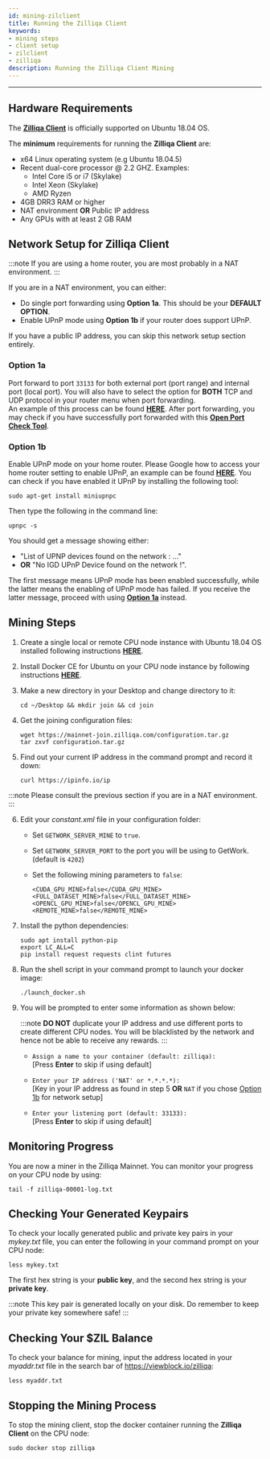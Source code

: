 ```yaml
---
id: mining-zilclient
title: Running the Zilliqa Client
keywords: 
- mining steps
- client setup
- zilclient
- zilliqa	
description: Running the Zilliqa Client Mining
---
```


---
## Hardware Requirements

The [**Zilliqa Client**](https://github.com/Zilliqa/zilliqa) is officially supported on Ubuntu 18.04 OS.

The **minimum** requirements for running the **Zilliqa Client** are:

- x64 Linux operating system (e.g Ubuntu 18.04.5)
- Recent dual-core processor @ 2.2 GHZ. Examples:
   - Intel Core i5 or i7 (Skylake)
   - Intel Xeon (Skylake)
   - AMD Ryzen
- 4GB DRR3 RAM or higher
- NAT environment **OR** Public IP address
- Any GPUs with at least 2 GB RAM

## Network Setup for Zilliqa Client

:::note
If you are using a home router, you are most probably in a NAT environment.
:::

If you are in a NAT environment, you can either:

- Do single port forwarding using **Option 1a**. This should be your **DEFAULT OPTION**.
- Enable UPnP mode using **Option 1b** if your router does support UPnP.

If you have a public IP address, you can skip this network setup section entirely.

### Option 1a

Port forward to port `33133` for both external port (port range) and internal port (local port). You will also have to select the option for **BOTH** TCP and UDP protocol in your router menu when port forwarding. <br/>An example of this process can be found [**HERE**](https://www.linksys.com/us/support-article?articleNum=136711). After port forwarding, you may check if you have successfully port forwarded with this [**Open Port Check Tool**](https://www.yougetsignal.com/tools/open-ports/).

### Option 1b

Enable UPnP mode on your home router. Please Google how to access your home router setting to enable UPnP, an example can be found [**HERE**](https://routerguide.net/how-to-enable-upnp-for-rt-ac66u/). You can check if you have enabled it UPnP by installing the following tool:
   ```shell
   sudo apt-get install miniupnpc
   ```
Then type the following in the command line:
   ```shell
   upnpc -s
   ```
You should get a message showing either:

   - "List of UPNP devices found on the network : ..."
   - **OR** "No IGD UPnP Device found on the network !".

The first message means UPnP mode has been enabled successfully, while the latter means the enabling of UPnP mode has failed. If you receive the latter message, proceed with using [**Option 1a**](#option-1a) instead.

## Mining Steps

1. Create a single local or remote CPU node instance with Ubuntu 18.04 OS installed following instructions [**HERE**](http://releases.ubuntu.com/xenial/).

2. Install Docker CE for Ubuntu on your CPU node instance by following instructions [**HERE**](https://docs.docker.com/install/linux/docker-ce/ubuntu/).

3. Make a new directory in your Desktop and change directory to it:

    ```shell
    cd ~/Desktop && mkdir join && cd join
    ```

4. Get the joining configuration files:

    ```shell
    wget https://mainnet-join.zilliqa.com/configuration.tar.gz
    tar zxvf configuration.tar.gz
    ```

5. Find out your current IP address in the command prompt and record it down:

    ```shell
    curl https://ipinfo.io/ip
    ```

:::note
Please consult the previous section if you are in a NAT environment.
:::

6. Edit your _constant.xml_ file in your configuration folder:

    * Set `GETWORK_SERVER_MINE` to `true`.
    * Set `GETWORK_SERVER_PORT` to the port you will be using to GetWork. (default is `4202`)
    * Set the following mining parameters to `false`:

        ```shell
        <CUDA_GPU_MINE>false</CUDA_GPU_MINE>
        <FULL_DATASET_MINE>false</FULL_DATASET_MINE>
        <OPENCL_GPU_MINE>false</OPENCL_GPU_MINE>
        <REMOTE_MINE>false</REMOTE_MINE>
        ```
        
7. Install the python dependencies:
    
    ```shell
    sudo apt install python-pip
    export LC_ALL=C
    pip install request requests clint futures
    ```

8. Run the shell script in your command prompt to launch your docker image:

    ```shell
    ./launch_docker.sh
    ```

9. You will be prompted to enter some information as shown below:

    :::note
    **DO NOT** duplicate your IP address and use different ports to create different CPU nodes. You will be blacklisted by the network and hence not be able to receive any rewards.
    :::

    - `Assign a name to your container (default: zilliqa):` <br/> [Press **Enter** to skip if using default]

    - `Enter your IP address ('NAT' or *.*.*.*):` <br/> [Key in your IP address as found in step 5 **OR** `NAT` if you chose [Option 1b](mining-zilclient#option-1b) for network setup]

    - `Enter your listening port (default: 33133):` <br/> [Press **Enter** to skip if using default]

## Monitoring Progress

You are now a miner in the Zilliqa Mainnet. You can monitor your progress on your CPU node by using:

```shell
tail -f zilliqa-00001-log.txt
```

## Checking Your Generated Keypairs

To check your locally generated public and private key pairs in your _mykey.txt_ file, you can enter the following in your command prompt on your CPU node:

```shell
less mykey.txt
```

The first hex string is your **public key**, and the second hex string is your **private key**.

:::note
This key pair is generated locally on your disk. Do remember to keep your private key somewhere safe!
:::

## Checking Your $ZIL Balance

To check your balance for mining, input the address located in your _myaddr.txt_ file in the search bar of https://viewblock.io/zilliqa:

```shell
less myaddr.txt
```

## Stopping the Mining Process

To stop the mining client, stop the docker container running the **Zilliqa Client** on the CPU node:

```shell
sudo docker stop zilliqa
```